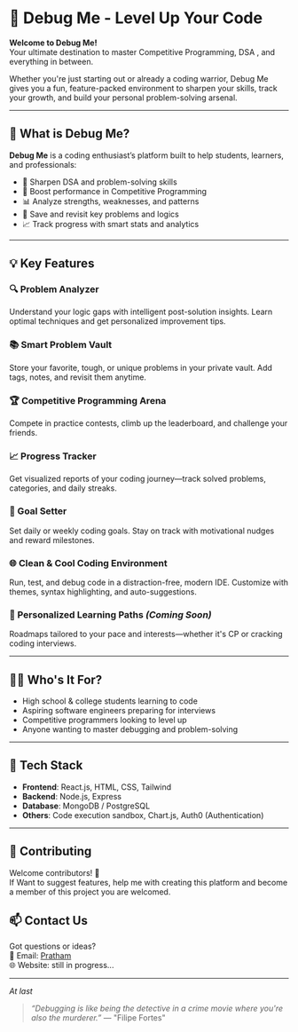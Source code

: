 
# 🐞 Debug Me - Level Up Your Code

**Welcome to Debug Me!**  
Your ultimate destination to master Competitive Programming, DSA , and everything in between.

Whether you're just starting out or already a coding warrior, Debug Me gives you a fun, feature-packed environment to sharpen your skills, track your growth, and build your personal problem-solving arsenal.

---

## 🚀 What is Debug Me?

**Debug Me** is a coding enthusiast’s platform built to help students, learners, and professionals:

- 🧠 Sharpen DSA and problem-solving skills  
- 🏁 Boost performance in Competitive Programming  
- 📊 Analyze strengths, weaknesses, and patterns  
- 💾 Save and revisit key problems and logics 
- 📈 Track progress with smart stats and analytics  

---

## 💡 Key Features

### 🔍 Problem Analyzer  
Understand your logic gaps with intelligent post-solution insights. Learn optimal techniques and get personalized improvement tips.

### 📚 Smart Problem Vault  
Store your favorite, tough, or unique problems in your private vault. Add tags, notes, and revisit them anytime.

### 🏆 Competitive Programming Arena  
Compete in practice contests, climb up the leaderboard, and challenge your friends. 

### 📈 Progress Tracker  
Get visualized reports of your coding journey—track solved problems, categories, and daily streaks.

### 🎯 Goal Setter  
Set daily or weekly coding goals. Stay on track with motivational nudges and reward milestones.

### 🌐 Clean & Cool Coding Environment  
Run, test, and debug code in a distraction-free, modern IDE. Customize with themes, syntax highlighting, and auto-suggestions.

### 🧠 Personalized Learning Paths *(Coming Soon)*  
Roadmaps tailored to your pace and interests—whether it's CP or cracking coding interviews.

---

## 👨‍💻 Who's It For?

- High school & college students learning to code  
- Aspiring software engineers preparing for interviews  
- Competitive programmers looking to level up  
- Anyone wanting to master debugging and problem-solving

---

## 🧱 Tech Stack   

- **Frontend**: React.js, HTML, CSS, Tailwind  
- **Backend**: Node.js, Express  
- **Database**: MongoDB / PostgreSQL  
- **Others**: Code execution sandbox, Chart.js, Auth0 (Authentication)

---



## 🧩 Contributing

Welcome contributors! 🎉  
If Want to suggest features, help me with creating this platform and become a member of this project you are welcomed.

## 📫 Contact Us

Got questions or ideas?  
📧 Email: [Pratham](diamond123erock@gmail.com)  
🌐 Website: still in progress...

---

*At last*
> _“Debugging is like being the detective in a crime movie where you're also the murderer.”_ — "Filipe Fortes"
